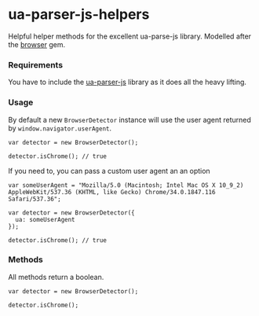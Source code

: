 ua-parser-js-helpers
====================

Helpful helper methods for the excellent ua-parse-js library. Modelled after the [browser](https://github.com/fnando/browser) gem.

### Requirements

You have to include the [ua-parser-js](https://github.com/faisalman/ua-parser-js]) library as it does all the heavy lifting.

### Usage

By default a new `BrowserDetector` instance will use the user agent returned by `window.navigator.userAgent`.

```
var detector = new BrowserDetector();

detector.isChrome(); // true
```

If you need to, you can pass a custom user agent an an option

```
var someUserAgent = "Mozilla/5.0 (Macintosh; Intel Mac OS X 10_9_2) AppleWebKit/537.36 (KHTML, like Gecko) Chrome/34.0.1847.116 Safari/537.36";

var detector = new BrowserDetector({
  ua: someUserAgent
});

detector.isChrome(); // true
```

### Methods

All methods return a boolean.

```
var detector = new BrowserDetector();

detector.isChrome();
```
